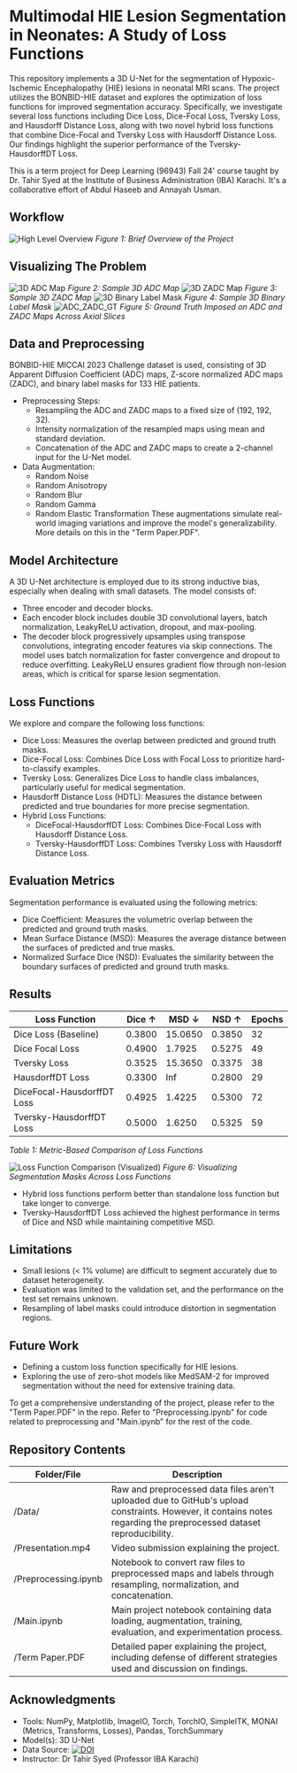 # Multimodal HIE Lesion Segmentation in Neonates: A Study of Loss Functions
This repository implements a 3D U-Net for the segmentation of Hypoxic-Ischemic Encephalopathy (HIE) lesions in neonatal MRI scans. The project utilizes the BONBID-HIE dataset and explores the optimization of loss functions for improved segmentation accuracy. Specifically, we investigate several loss functions including Dice Loss, Dice-Focal Loss, Tversky Loss, and Hausdorff Distance Loss, along with two novel hybrid loss functions that combine Dice-Focal and Tversky Loss with Hausdorff Distance Loss. Our findings highlight the superior performance of the Tversky-HausdorffDT Loss.

This is a term project for Deep Learning (96943) Fall 24' course taught by Dr. Tahir Syed at the Institute of Business Administration (IBA) Karachi. It's a collaborative effort of Abdul Haseeb and Annayah Usman.

## **Workflow**
![High Level Overview](https://github.com/user-attachments/assets/9f4e1421-1c64-40a1-a57d-1566fd4647c3)
*Figure 1: Brief Overview of the Project*

## **Visualizing The Problem**
![3D ADC Map](https://github.com/user-attachments/assets/12d1a668-e3e4-4316-9b06-2a04861f151a)
*Figure 2: Sample 3D ADC Map*
![3D ZADC Map](https://github.com/user-attachments/assets/40a21a40-2698-4514-b19c-d9bf228bed42)
*Figure 3: Sample 3D ZADC Map*
![3D Binary Label Mask](https://github.com/user-attachments/assets/0a03b60f-68cc-4479-a8e2-c8e91b214d15)
*Figure 4: Sample 3D Binary Label Mask*
![ADC_ZADC_GT](https://github.com/user-attachments/assets/f66316ed-b2b7-4f92-b061-345b5364e01a)
*Figure 5: Ground Truth Imposed on ADC and ZADC Maps Across Axial Slices*

## **Data and Preprocessing**
BONBID-HIE MICCAI 2023 Challenge dataset is used, consisting of 3D Apparent Diffusion Coefficient (ADC) maps, Z-score normalized ADC maps (ZADC), and binary label masks for 133 HIE patients.
* Preprocessing Steps:
  * Resampling the ADC and ZADC maps to a fixed size of (192, 192, 32).
  * Intensity normalization of the resampled maps using mean and standard deviation.
  * Concatenation of the ADC and ZADC maps to create a 2-channel input for the U-Net model.
* Data Augmentation:
  * Random Noise
  * Random Anisotropy
  * Random Blur
  * Random Gamma
  * Random Elastic Transformation
These augmentations simulate real-world imaging variations and improve the model's generalizability. More details on this in the "Term Paper.PDF".

## **Model Architecture**
A 3D U-Net architecture is employed due to its strong inductive bias, especially when dealing with small datasets. The model consists of:
* Three encoder and decoder blocks.
* Each encoder block includes double 3D convolutional layers, batch normalization, LeakyReLU activation, dropout, and max-pooling.
* The decoder block progressively upsamples using transpose convolutions, integrating encoder features via skip connections.
The model uses batch normalization for faster convergence and dropout to reduce overfitting. LeakyReLU ensures gradient flow through non-lesion areas, which is critical for sparse lesion segmentation.

## **Loss Functions**
We explore and compare the following loss functions:
* Dice Loss: Measures the overlap between predicted and ground truth masks.
* Dice-Focal Loss: Combines Dice Loss with Focal Loss to prioritize hard-to-classify examples.
* Tversky Loss: Generalizes Dice Loss to handle class imbalances, particularly useful for medical segmentation.
* Hausdorff Distance Loss (HDTL): Measures the distance between predicted and true boundaries for more precise segmentation.
* Hybrid Loss Functions:
  * DiceFocal-HausdorffDT Loss: Combines Dice-Focal Loss with Hausdorff Distance Loss.
  * Tversky-HausdorffDT Loss: Combines Tversky Loss with Hausdorff Distance Loss.

## **Evaluation Metrics**
Segmentation performance is evaluated using the following metrics:
* Dice Coefficient: Measures the volumetric overlap between the predicted and ground truth masks.
* Mean Surface Distance (MSD): Measures the average distance between the surfaces of predicted and true masks.
* Normalized Surface Dice (NSD): Evaluates the similarity between the boundary surfaces of predicted and ground truth masks.

## **Results**
| Loss Function               | Dice ↑ | MSD ↓   | NSD ↑  | Epochs |
|-----------------------------|--------|---------|--------|--------|
| Dice Loss (Baseline)        | 0.3800 | 15.0650 | 0.3850 | 32     |
| Dice Focal Loss             | 0.4900 | 1.7925  | 0.5275 | 49     |
| Tversky Loss                | 0.3525 | 15.3650 | 0.3375 | 38     |
| HausdorffDT Loss            | 0.3300 | Inf     | 0.2800 | 29     |
| DiceFocal-HausdorffDT Loss  | 0.4925 | 1.4225  | 0.5300 | 72     |
| Tversky-HausdorffDT Loss    | 0.5000 | 1.6250  | 0.5325 | 59     |

*Table 1: Metric-Based Comparison of Loss Functions*

![Loss Function Comparison (Visualized)](https://github.com/user-attachments/assets/8a9c5b0e-6584-429f-9818-c1086981d680)
*Figure 6: Visualizing Segmentation Masks Across Loss Functions*

* Hybrid loss functions perform better than standalone loss function but take longer to converge.
* Tversky-HausdorffDT Loss achieved the highest performance in terms of Dice and NSD while maintaining competitive MSD.

## **Limitations**
* Small lesions (< 1% volume) are difficult to segment accurately due to dataset heterogeneity.
* Evaluation was limited to the validation set, and the performance on the test set remains unknown.
* Resampling of label masks could introduce distortion in segmentation regions.

## **Future Work**
* Defining a custom loss function specifically for HIE lesions.
* Exploring the use of zero-shot models like MedSAM-2 for improved segmentation without the need for extensive training data.

To get a comprehensive understanding of the project, please refer to the "Term Paper.PDF" in the repo. Refer to "Preprocessing.ipynb" for code related to preprocessing and "Main.ipynb" for the rest of the code.

## **Repository Contents**
| Folder/File                                          | Description                                                                                                                            |
| ---------------------------------------------------- | -------------------------------------------------------------------------------------------------------------------------------------- |
| /Data/ | Raw and preprocessed data files aren't uploaded due to GitHub's upload constraints. However, it contains notes regarding the preprocessed dataset reproducibility. |
| /Presentation.mp4 | Video submission explaining the project.     |
| /Preprocessing.ipynb | Notebook to convert raw files to preprocessed maps and labels through resampling, normalization, and concatenation.     |
| /Main.ipynb | Main project notebook containing data loading, augmentation, training, evaluation, and experimentation process.     |
| /Term Paper.PDF    | Detailed paper explaining the project, including defense of different strategies used and discussion on findings.    |


## **Acknowledgments**
* Tools: NumPy, Matplotlib, ImageIO, Torch, TorchIO, SimpleITK, MONAI (Metrics, Transforms, Losses), Pandas, TorchSummary
* Model(s): 3D U-Net
* Data Source: [![DOI](https://zenodo.org/badge/DOI/10.5281/zenodo.10602767.svg)](https://doi.org/10.5281/zenodo.10602767)
* Instructor: Dr Tahir Syed (Professor IBA Karachi)
